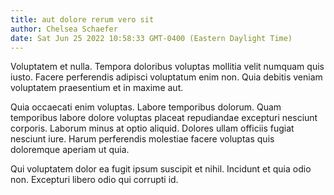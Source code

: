 ```yaml
---
title: aut dolore rerum vero sit
author: Chelsea Schaefer
date: Sat Jun 25 2022 10:58:33 GMT-0400 (Eastern Daylight Time)
---
```

Voluptatem et nulla. Tempora doloribus voluptas mollitia velit numquam quis iusto. Facere perferendis adipisci voluptatum enim non. Quia debitis veniam voluptatem praesentium et in maxime aut.

 Quia occaecati enim voluptas. Labore temporibus dolorum. Quam temporibus labore dolore voluptas placeat repudiandae excepturi nesciunt corporis. Laborum minus at optio aliquid. Dolores ullam officiis fugiat nesciunt iure. Harum perferendis molestiae facere voluptas quis doloremque aperiam ut quia.

 Qui voluptatem dolor ea fugit ipsum suscipit et nihil. Incidunt et quia odio non. Excepturi libero odio qui corrupti id.
